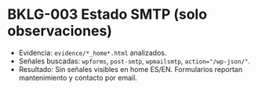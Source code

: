 # BKLG-003 Estado SMTP (solo observaciones)

- Evidencia: `evidence/*_home*.html` analizados.
- Señales buscadas: `wpforms`, `post-smtp`, `wpmailsmtp`, `action="/wp-json/"`.
- Resultado: Sin señales visibles en home ES/EN. Formularios reportan mantenimiento y contacto por email.
